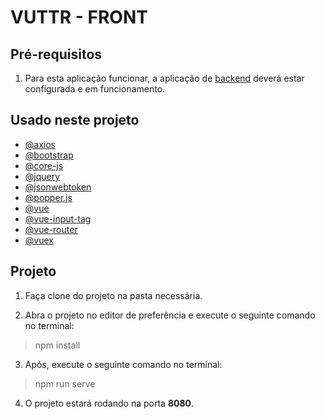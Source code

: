 # VUTTR - FRONT

## Pré-requisitos

1. Para esta aplicação funcionar, a aplicação de [backend](https://github.com/leticiagheno/vuttr-backend) deverá estar configurada e em funcionamento.  

## Usado neste projeto

- [@axios](https://github.com/axios/axios)
- [@bootstrap](https://getbootstrap.com/)
- [@core-js](https://github.com/zloirock/core-js)
- [@jquery](https://jquery.com/)
- [@jsonwebtoken](https://github.com/auth0/node-jsonwebtoken)
- [@popper.js](https://popper.js.org/)
- [@vue](https://vuejs.org/)
- [@vue-input-tag](https://github.com/matiastucci/vue-input-tag)
- [@vue-router](https://github.com/vuejs/vue-router)
- [@vuex](https://vuex.vuejs.org/)

## Projeto

1. Faça clone do projeto na pasta necessária. 

2. Abra o projeto no editor de preferência e execute o seguinte comando no terminal: 

> npm install

3. Após, execute o seguinte comando no terminal: 

> npm run serve

4. O projeto estará rodando na porta **8080**.
